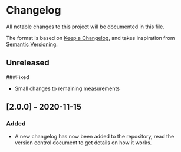 # Changelog

All notable changes to this project will be documented in this file.

The format is based on [Keep a Changelog](https://keepachangelog.com/en/1.0.0/),
and takes inspiration from [Semantic Versioning](https://semver.org/spec/v2.0.0.html).
## Unreleased

###Fixed
- Small changes to remaining measurements

## [2.0.0] - 2020-11-15
### Added
- A new changelog has now been added to the repository, read the version control document to get details on how it works.



